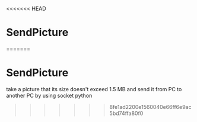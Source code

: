 <<<<<<< HEAD
# SendPicture 
=======
# SendPicture
take a picture  that its size doesn't exceed 1.5 MB  and send it  from PC to another PC by using socket python
>>>>>>> 8fe1ad2200e1560040e66ff6e9ac5bd74ffa80f0
